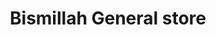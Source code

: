 ---
title: "Bismillah General store"
url: /karachi/bismillah-general-store-fatima-jinnah-road/
shop: Lebensmittel
---